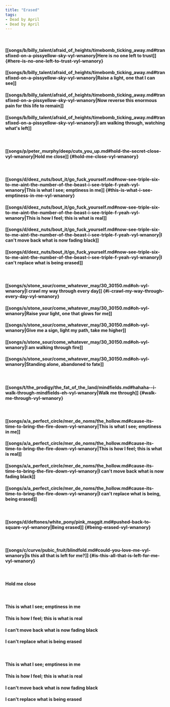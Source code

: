 ```yaml
---
title: "Erased"
tags:
- Dead by April
- Dead by April
---
```

&nbsp;
#### [[songs/b/billy_talent/afraid_of_heights/timebomb_ticking_away.md#transfixed-on-a-pissyellow-sky-vyl-wnanory|Here is no one left to trust]] {#here-is-no-one-left-to-trust-vyl-wnanory}
#### [[songs/b/billy_talent/afraid_of_heights/timebomb_ticking_away.md#transfixed-on-a-pissyellow-sky-vyl-wnanory|Raise a light, one that I can see]]
#### [[songs/b/billy_talent/afraid_of_heights/timebomb_ticking_away.md#transfixed-on-a-pissyellow-sky-vyl-wnanory|Now reverse this enormous pain for this life to remain]]
#### [[songs/b/billy_talent/afraid_of_heights/timebomb_ticking_away.md#transfixed-on-a-pissyellow-sky-vyl-wnanory|I am walking through, watching what's left]]
&nbsp;
#### [[songs/p/peter_murphy/deep/cuts_you_up.md#hold-the-secret-close-vyl-wnanory|Hold me close]] {#hold-me-close-vyl-wnanory}
&nbsp;
#### [[songs/d/deez_nuts/bout_it/go_fuck_yourself.md#now-see-triple-six-to-me-aint-the-number-of-the-beast-i-see-triple-f-yeah-vyl-wnanory|This is what I see; emptiness in me]] {#this-is-what-i-see-emptiness-in-me-vyl-wnanory}
#### [[songs/d/deez_nuts/bout_it/go_fuck_yourself.md#now-see-triple-six-to-me-aint-the-number-of-the-beast-i-see-triple-f-yeah-vyl-wnanory|This is how I feel; this is what is real]]
#### [[songs/d/deez_nuts/bout_it/go_fuck_yourself.md#now-see-triple-six-to-me-aint-the-number-of-the-beast-i-see-triple-f-yeah-vyl-wnanory|I can't move back what is now fading black]]
#### [[songs/d/deez_nuts/bout_it/go_fuck_yourself.md#now-see-triple-six-to-me-aint-the-number-of-the-beast-i-see-triple-f-yeah-vyl-wnanory|I can't replace what is being erased]]
&nbsp;
#### [[songs/s/stone_sour/come_whatever_may/30_30150.md#oh-vyl-wnanory|I crawl my way through every day]] {#i-crawl-my-way-through-every-day-vyl-wnanory}
#### [[songs/s/stone_sour/come_whatever_may/30_30150.md#oh-vyl-wnanory|Raise your light, one that glows for me]]
#### [[songs/s/stone_sour/come_whatever_may/30_30150.md#oh-vyl-wnanory|Give me a sign, light my path, take me higher]]
#### [[songs/s/stone_sour/come_whatever_may/30_30150.md#oh-vyl-wnanory|I am walking through fire]]
#### [[songs/s/stone_sour/come_whatever_may/30_30150.md#oh-vyl-wnanory|Standing alone, abandoned to fate]]
&nbsp;
#### [[songs/t/the_prodigy/the_fat_of_the_land/mindfields.md#hahaha--i-walk-through-mindfields-eh-vyl-wnanory|Walk me through]] {#walk-me-through-vyl-wnanory}
&nbsp;
#### [[songs/a/a_perfect_circle/mer_de_noms/the_hollow.md#cause-its-time-to-bring-the-fire-down-vyl-wnanory|This is what I see; emptiness in me]]
#### [[songs/a/a_perfect_circle/mer_de_noms/the_hollow.md#cause-its-time-to-bring-the-fire-down-vyl-wnanory|This is how I feel; this is what is real]]
#### [[songs/a/a_perfect_circle/mer_de_noms/the_hollow.md#cause-its-time-to-bring-the-fire-down-vyl-wnanory|I can't move back what is now fading black]]
#### [[songs/a/a_perfect_circle/mer_de_noms/the_hollow.md#cause-its-time-to-bring-the-fire-down-vyl-wnanory|I can't replace what is being, being erased]]
&nbsp;
#### [[songs/d/deftones/white_pony/pink_maggit.md#pushed-back-to-square-vyl-wnanory|Being erased]] {#being-erased-vyl-wnanory}
&nbsp;
#### [[songs/c/curve/pubic_fruit/blindfold.md#could-you-love-me-vyl-wnanory|Is this all that is left for me?]] {#is-this-all-that-is-left-for-me-vyl-wnanory}
&nbsp;
#### Hold me close
&nbsp;
#### This is what I see; emptiness in me
#### This is how I feel; this is what is real
#### I can't move back what is now fading black
#### I can't replace what is being erased
&nbsp;
#### This is what I see; emptiness in me
#### This is how I feel; this is what is real
#### I can't move back what is now fading black
#### I can't replace what is being erased
